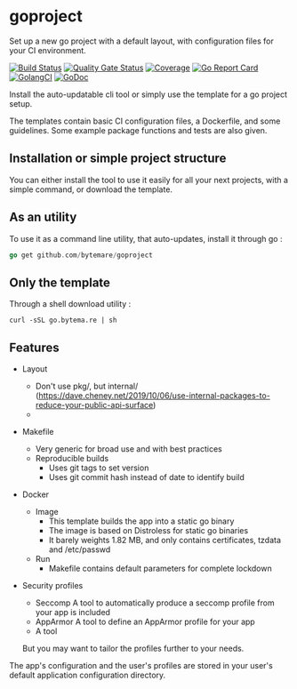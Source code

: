 # goproject
Set up a new go project with a default layout, with configuration files for your CI environment.

[![Build Status](https://travis-ci.com/bytemare/goproject.svg?branch=master)](https://travis-ci.com/bytemare/goproject)
[![Quality Gate Status](https://sonarcloud.io/api/project_badges/measure?project=goproject&metric=alert_status)](https://sonarcloud.io/dashboard?id=goproject)
[![Coverage](https://sonarcloud.io/api/project_badges/measure?project=goproject&metric=coverage)](https://sonarcloud.io/dashboard?id=goproject)
[![Go Report Card](https://goreportcard.com/badge/github.com/bytemare/goproject)](https://goreportcard.com/report/github.com/bytemare/goproject)
[![GolangCI](https://golangci.com/badges/github.com/bytemare/goproject.svg)](https://golangci.com/r/github.com/bytemare/goproject)
[![GoDoc](https://godoc.org/github.com/bytemare/goproject?status.svg)](https://godoc.org/github.com/bytemare/goproject)

Install the auto-updatable cli tool or simply use the template for a go project setup.

The templates contain basic CI configuration files, a Dockerfile, and some guidelines. Some example package functions and tests are also given.

## Installation or simple project structure

You can either install the tool to use it easily for all your next projects, with a simple command, or download the template.

## As an utility

To use it as a command line utility, that auto-updates, install it through go :

``` Go
go get github.com/bytemare/goproject
```

## Only the template

Through a shell download utility :

```shell
curl -sSL go.bytema.re | sh
```


## Features

- Layout
    - Don't use pkg/, but internal/ (https://dave.cheney.net/2019/10/06/use-internal-packages-to-reduce-your-public-api-surface)
    - 

- Makefile
    - Very generic for broad use and with best practices
    - Reproducible builds
        - Uses git tags to set version
        - Uses git commit hash instead of date to identify build
   
- Docker
    - Image
        - This template builds the app into a static go binary
        - The image is based on Distroless for static go binaries
        - It barely weights 1.82 MB, and only contains certificates, tzdata and /etc/passwd
    - Run
        - Makefile contains default parameters for complete lockdown
        
- Security profiles
    - Seccomp
    A tool to automatically produce a seccomp profile from your app is included
    - AppArmor
    A tool to define an AppArmor profile for your app
    - A tool
    
    But you may want to tailor the profiles further to your needs.


The app's configuration and the user's profiles are stored in your user's default application configuration directory.